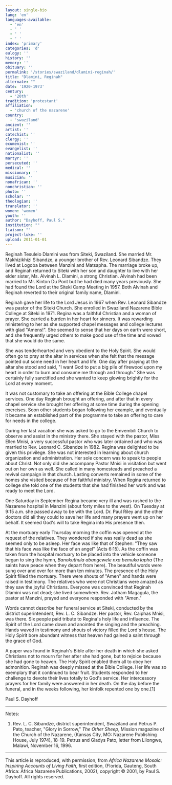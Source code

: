 ```yaml
---
layout: single-bio
lang: 'en'
languages-available:
  - 'en'
  - ' '
  - ' '
  - ' '
index: 'primary'
categories: 'd'
eulogy: ''
history: ''
memory: ''
obituary: ''
permalink: '/stories/swaziland/dlamini-reginah/'
title: "Dlamini, Reginah"
alternate: ""
date: '1920-1973'
century:
  - '20th'
tradition: 'protestant'
affiliation:
  - 'church of the nazarene'
country:
  - 'swaziland'
ancient: ''
artist: ''
catechist: ''
clergy: ''
ecumenist: ''
evangelist: ''
nationalist: ''
martyr: ''
persecuted: ''
medical: ''
missionary: ''
musician: ''
nonafrican: ''
nonchristian: ''
photo: ''
scholar: ''
theologian: ''
translator: ''
women: 'women'
youth: ''
author: "Dayhoff, Paul S."
institution: ""
liaison: ""
project-luke: ''
upload: 2011-01-01
---
```




Reginah Tesulelo Dlamini was from Siteki, Swaziland.  She married Mr. Makhizikhizi Sibandze, a younger brother of Rev. Leonard Sibandze.   They lived at Logoba between Manzini and Matsapha.  The marriage broke up, and Reginah returned to Siteki with her son and daughter to live with her elder sister, Ms. Alvinah L. Dlamini, a strong Christian.  Alvinah had been married to Mr. Kinton Du Pont but he had died many years previously.  She had found the Lord at the Siteki Camp Meeting in 1957.  Both Alvinah and Reginah reverted to their original family name, Dlamini.

Reginah gave her life to the Lord Jesus in 1967 when Rev. Leonard Sibandze was pastor of the Siteki Church.  She enrolled in Swaziland Nazarene Bible College at Siteki in 1971.  Regina was a faithful Christian and a woman of prayer.  She carried a burden in her heart for sinners.  It was rewarding ministering to her as she supported chapel messages and college lectures with glad "Amens!".  She seemed to sense that her days on earth were short, and she frequently urged others to make good use of the time and vowed that she would do the same.

She was tenderhearted and very obedient to the Holy Spirit.  She would often go to pray at the altar in services when she felt that the message pointed out some need in her heart and life.  One day after praying at the altar she stood and said, "I want God to put a big pile of firewood upon my heart in order to burn and consume me through and through."  She was certainly fully sanctified and she wanted to keep glowing brightly for the Lord at every moment.

It was not customary to take an offering at the Bible College chapel services.  One day Reginah brought an offering, and after that in every chapel service she brought her offering at some time during the opening exercises.  Soon other students began following her example, and eventually it became an established part of the programme to take an offering to care for needs in the college.

During her last vacation she was asked to go to the Emvembili Church to observe and assist in the ministry there.  She stayed with the pastor, Miss Ellen Mnisi, a very successful pastor who was later ordained and who was married to Rev. Leonard C. Sibandze in 1982.  Regina was delighted to be given this privilege.  She was not interested in learning about church organization and administration.   Her sole concern was to speak to people about Christ.  Not only did she accompany Pastor Mnisi in visitation but went out on her own as well.  She called in many homesteads and preached a revival campaign in that church.  Lasting converts remained in some of the homes she visited because of her faithful ministry.  When Regina returned to college she told one of the students that she had finished her work and was ready to meet the Lord.

One Saturday in September Regina became very ill and was rushed to the Nazarene hospital in Manzini (about forty miles to the west).  On Tuesday at 9:15 a.m. she passed away to be with the Lord.  Dr. Paul Riley and the other doctors did all they could to save her life and many prayers went up on her behalf.  It seemed God's will to take Regina into His presence then.

At the mortuary early Thursday morning the coffin was opened at the request of the relatives.  They wondered if she was really dead as she seemed only to be asleep.  Her face was like that of Stephen: "They saw that his face was like the face of an angel" (Acts 6:15).  As the coffin was taken from the hospital mortuary to be placed into the vehicle someone began to sing the hymn, *Banokuthula abangcwele nxa bemuka lapha* (The saints have peace when they depart from here).  The beautiful words were sung over and over for more than ten minutes.  The presence of the Holy Spirit filled the mortuary.  There were shouts of "Amen" and hands were raised in testimony.  The relatives who were not Christians were amazed as they saw the joyful Christians.  Everyone was convinced that Reginah Dlamini was not dead; she lived somewhere. Rev. Jotham Magagula, the pastor at Manzini,  prayed and everyone responded with "Amen."

Words cannot describe her funeral service at Siteki, conducted by the district superintendent, Rev. L. C. Sibandze.  Her pastor, Rev. Caiphas Mnisi, was there.  Six people paid tribute to Regina's holy life and influence.  The Spirit of the Lord came down and anointed the singing and the preaching.  Hands waved in testimony and shouts of victory filled the Lord's house.  The Holy Spirit bore abundant witness that heaven had gained a saint through the grace of God.

A paper was found in Reginah's Bible after her death in which she asked Christians not to mourn for her after she had gone, but to rejoice because she had gone to heaven.  The Holy Spirit enabled them all to obey her admonition.  Reginah was deeply missed at the Bible College.  Her life was so exemplary that it continued to bear fruit.  Students responded to her challenge to devote their lives totally to God's service.  Her intercessory prayers for her family were answered in her death.  On the day before the funeral, and in the weeks following, her kinfolk repented one by one.[1]

Paul S. Dayhoff

---

Notes:

1. Rev. L. C. Sibandze, district superintendent, Swaziland and Petrus P. Pato, teacher, "Glory in Sorrow," *The Other Sheep*, Mission magazine of the Church of the Nazarene, (Kansas City, MO: Nazarene Publishing House, July 1974), 18-19.  Petrus and Gladys Pato, letter from Lilongwe, Malawi, November 16, 1996.

---

This article is reproduced, with permission, from *Africa Nazarene Mosaic: Inspiring Accounts of Living Faith*, first edition, (Florida, Gauteng, South Africa: Africa Nazarene Publications, 2002), copyright &copy; 2001, by Paul S. Dayhoff.  All rights reserved.
